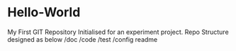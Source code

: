 # Hello-World
My First GIT Repository
Initialised for an experiment project.
Repo Structure designed as below
/doc
/code
/test
/config
readme
